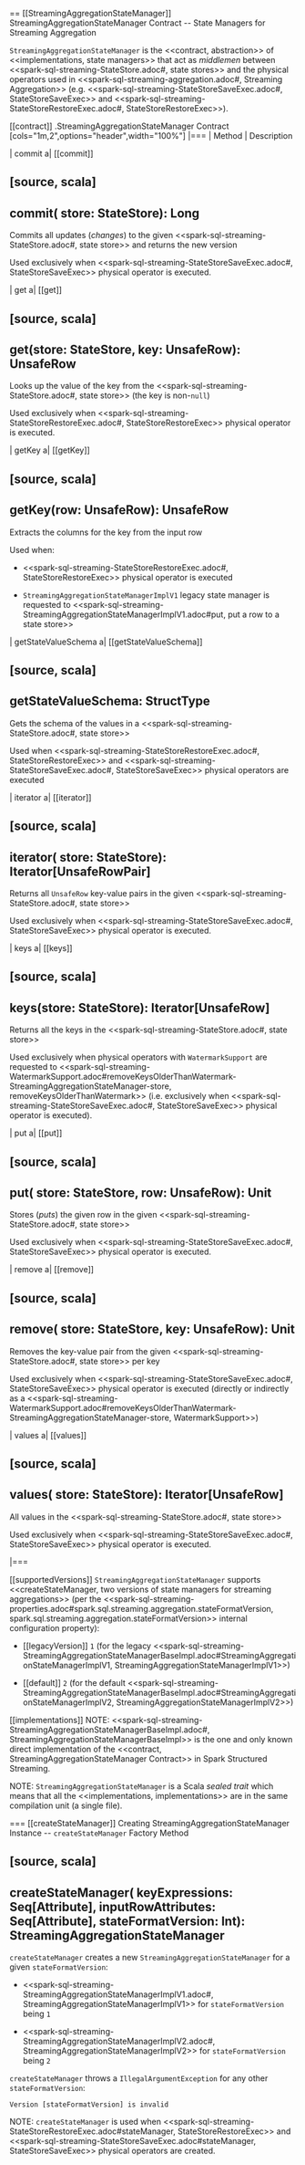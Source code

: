 == [[StreamingAggregationStateManager]] StreamingAggregationStateManager Contract -- State Managers for Streaming Aggregation

`StreamingAggregationStateManager` is the <<contract, abstraction>> of <<implementations, state managers>> that act as _middlemen_ between <<spark-sql-streaming-StateStore.adoc#, state stores>> and the physical operators used in <<spark-sql-streaming-aggregation.adoc#, Streaming Aggregation>> (e.g. <<spark-sql-streaming-StateStoreSaveExec.adoc#, StateStoreSaveExec>> and <<spark-sql-streaming-StateStoreRestoreExec.adoc#, StateStoreRestoreExec>>).

[[contract]]
.StreamingAggregationStateManager Contract
[cols="1m,2",options="header",width="100%"]
|===
| Method
| Description

| commit
a| [[commit]]

[source, scala]
----
commit(
  store: StateStore): Long
----

Commits all updates (_changes_) to the given <<spark-sql-streaming-StateStore.adoc#, state store>> and returns the new version

Used exclusively when <<spark-sql-streaming-StateStoreSaveExec.adoc#, StateStoreSaveExec>> physical operator is executed.

| get
a| [[get]]

[source, scala]
----
get(store: StateStore, key: UnsafeRow): UnsafeRow
----

Looks up the value of the key from the <<spark-sql-streaming-StateStore.adoc#, state store>> (the key is non-``null``)

Used exclusively when <<spark-sql-streaming-StateStoreRestoreExec.adoc#, StateStoreRestoreExec>> physical operator is executed.

| getKey
a| [[getKey]]

[source, scala]
----
getKey(row: UnsafeRow): UnsafeRow
----

Extracts the columns for the key from the input row

Used when:

* <<spark-sql-streaming-StateStoreRestoreExec.adoc#, StateStoreRestoreExec>> physical operator is executed

* `StreamingAggregationStateManagerImplV1` legacy state manager is requested to <<spark-sql-streaming-StreamingAggregationStateManagerImplV1.adoc#put, put a row to a state store>>

| getStateValueSchema
a| [[getStateValueSchema]]

[source, scala]
----
getStateValueSchema: StructType
----

Gets the schema of the values in a <<spark-sql-streaming-StateStore.adoc#, state store>>

Used when <<spark-sql-streaming-StateStoreRestoreExec.adoc#, StateStoreRestoreExec>> and <<spark-sql-streaming-StateStoreSaveExec.adoc#, StateStoreSaveExec>> physical operators are executed

| iterator
a| [[iterator]]

[source, scala]
----
iterator(
  store: StateStore): Iterator[UnsafeRowPair]
----

Returns all `UnsafeRow` key-value pairs in the given <<spark-sql-streaming-StateStore.adoc#, state store>>

Used exclusively when <<spark-sql-streaming-StateStoreSaveExec.adoc#, StateStoreSaveExec>> physical operator is executed.

| keys
a| [[keys]]

[source, scala]
----
keys(store: StateStore): Iterator[UnsafeRow]
----

Returns all the keys in the <<spark-sql-streaming-StateStore.adoc#, state store>>

Used exclusively when physical operators with `WatermarkSupport` are requested to <<spark-sql-streaming-WatermarkSupport.adoc#removeKeysOlderThanWatermark-StreamingAggregationStateManager-store, removeKeysOlderThanWatermark>> (i.e. exclusively when <<spark-sql-streaming-StateStoreSaveExec.adoc#, StateStoreSaveExec>> physical operator is executed).

| put
a| [[put]]

[source, scala]
----
put(
  store: StateStore,
  row: UnsafeRow): Unit
----

Stores (_puts_) the given row in the given <<spark-sql-streaming-StateStore.adoc#, state store>>

Used exclusively when <<spark-sql-streaming-StateStoreSaveExec.adoc#, StateStoreSaveExec>> physical operator is executed.

| remove
a| [[remove]]

[source, scala]
----
remove(
  store: StateStore,
  key: UnsafeRow): Unit
----

Removes the key-value pair from the given <<spark-sql-streaming-StateStore.adoc#, state store>> per key

Used exclusively when <<spark-sql-streaming-StateStoreSaveExec.adoc#, StateStoreSaveExec>> physical operator is executed (directly or indirectly as a <<spark-sql-streaming-WatermarkSupport.adoc#removeKeysOlderThanWatermark-StreamingAggregationStateManager-store, WatermarkSupport>>)

| values
a| [[values]]

[source, scala]
----
values(
  store: StateStore): Iterator[UnsafeRow]
----

All values in the <<spark-sql-streaming-StateStore.adoc#, state store>>

Used exclusively when <<spark-sql-streaming-StateStoreSaveExec.adoc#, StateStoreSaveExec>> physical operator is executed.

|===

[[supportedVersions]]
`StreamingAggregationStateManager` supports <<createStateManager, two versions of state managers for streaming aggregations>> (per the <<spark-sql-streaming-properties.adoc#spark.sql.streaming.aggregation.stateFormatVersion, spark.sql.streaming.aggregation.stateFormatVersion>> internal configuration property):

* [[legacyVersion]] `1` (for the legacy <<spark-sql-streaming-StreamingAggregationStateManagerBaseImpl.adoc#StreamingAggregationStateManagerImplV1, StreamingAggregationStateManagerImplV1>>)

* [[default]] `2` (for the default <<spark-sql-streaming-StreamingAggregationStateManagerBaseImpl.adoc#StreamingAggregationStateManagerImplV2, StreamingAggregationStateManagerImplV2>>)

[[implementations]]
NOTE: <<spark-sql-streaming-StreamingAggregationStateManagerBaseImpl.adoc#, StreamingAggregationStateManagerBaseImpl>> is the one and only known direct implementation of the <<contract, StreamingAggregationStateManager Contract>> in Spark Structured Streaming.

NOTE: `StreamingAggregationStateManager` is a Scala *sealed trait* which means that all the <<implementations, implementations>> are in the same compilation unit (a single file).

=== [[createStateManager]] Creating StreamingAggregationStateManager Instance -- `createStateManager` Factory Method

[source, scala]
----
createStateManager(
  keyExpressions: Seq[Attribute],
  inputRowAttributes: Seq[Attribute],
  stateFormatVersion: Int): StreamingAggregationStateManager
----

`createStateManager` creates a new `StreamingAggregationStateManager` for a given `stateFormatVersion`:

* <<spark-sql-streaming-StreamingAggregationStateManagerImplV1.adoc#, StreamingAggregationStateManagerImplV1>> for `stateFormatVersion` being `1`

* <<spark-sql-streaming-StreamingAggregationStateManagerImplV2.adoc#, StreamingAggregationStateManagerImplV2>> for `stateFormatVersion` being `2`

`createStateManager` throws a `IllegalArgumentException` for any other `stateFormatVersion`:

```
Version [stateFormatVersion] is invalid
```

NOTE: `createStateManager` is used when <<spark-sql-streaming-StateStoreRestoreExec.adoc#stateManager, StateStoreRestoreExec>> and <<spark-sql-streaming-StateStoreSaveExec.adoc#stateManager, StateStoreSaveExec>> physical operators are created.

